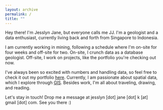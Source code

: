 ```yaml
---
layout: archive
permalink: /
title: ""
---
```


Hey there! I'm Jesslyn Jane, but everyone calls me JJ. I'm a geologist and a data enthusiast, currently living back and forth from Singapore to Indonesia.

I am currently working in mining, following a schedule where I'm on-site for four weeks and off-site for two. On-site, I crunch data as a database geologist. Off-site, I work on projects, like the portfolio you're checking out now.

I've always been so excited with numbers and handling data, so feel free to check it out my portfolio [here](/portofolio/). Currently, I am passionate about spatial data, which I explore through [GIS](/gis/). Besides work, I'm all about traveling, drawing, and reading.

Let's stay in touch! Drop me a message at jesslyn [dot] jane [dot] k [at] gmail [dot] com. See you there :)
